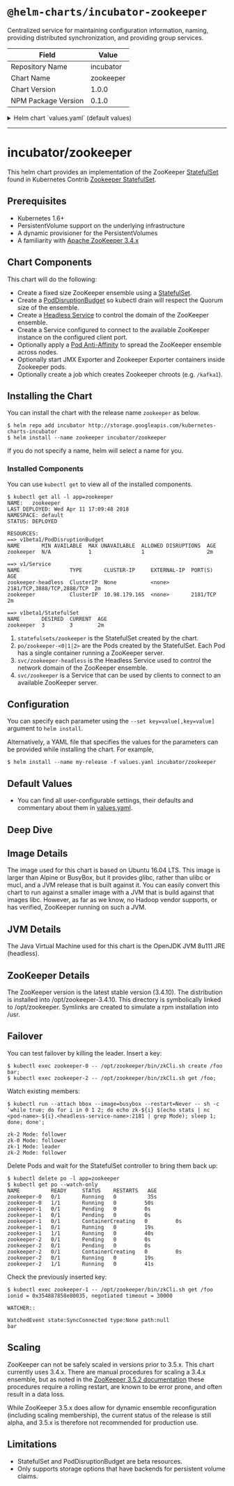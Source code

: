 # `@helm-charts/incubator-zookeeper`

Centralized service for maintaining configuration information, naming, providing distributed synchronization, and providing group services.

| Field               | Value     |
| ------------------- | --------- |
| Repository Name     | incubator |
| Chart Name          | zookeeper |
| Chart Version       | 1.0.0     |
| NPM Package Version | 0.1.0     |

<details>

<summary>Helm chart `values.yaml` (default values)</summary>

```yaml
## As weighted quorums are not supported, it is imperative that an odd number of replicas
## be chosen. Moreover, the number of replicas should be either 1, 3, 5, or 7.
##
## ref: https://github.com/kubernetes/contrib/tree/master/statefulsets/zookeeper#stateful-set
replicaCount: 3 # Desired quantity of ZooKeeper pods. This should always be (1,3,5, or 7)

podDisruptionBudget:
  maxUnavailable: 1 # Limits how many Zokeeper pods may be unavailable due to voluntary disruptions.

terminationGracePeriodSeconds: 1800 # Duration in seconds a Zokeeper pod needs to terminate gracefully.

## OnDelete requires you to manually delete each pod when making updates.
## This approach is at the moment safer than RollingUpdate because replication
## may be incomplete when replication source pod is killed.
##
## ref: http://blog.kubernetes.io/2017/09/kubernetes-statefulsets-daemonsets.html
updateStrategy:
  type: OnDelete # Pods will only be created when you manually delete old pods.

## refs:
## - https://github.com/kubernetes/contrib/tree/master/statefulsets/zookeeper
## - https://github.com/kubernetes/contrib/blob/master/statefulsets/zookeeper/Makefile#L1
image:
  repository: gcr.io/google_samples/k8szk # Container image repository for zookeeper container.
  tag: v3 # Container image tag for zookeeper container.
  pullPolicy: IfNotPresent # Image pull criteria for zookeeper container.

service:
  type: ClusterIP # Exposes zookeeper on a cluster-internal IP.
  annotations:
    {} # Arbitrary non-identifying metadata for zookeeper service.
    ## AWS example for use with LoadBalancer service type.
    # external-dns.alpha.kubernetes.io/hostname: zookeeper.cluster.local
    # service.beta.kubernetes.io/aws-load-balancer-cross-zone-load-balancing-enabled: "true"
    # service.beta.kubernetes.io/aws-load-balancer-internal: "true"
  ports:
    client:
      port: 2181 # Service port number for client port.
      targetPort: client # Service target port for client port.
      protocol: TCP # Service port protocol for client port.

ports:
  client:
    containerPort: 2181 # Port number for zookeeper container client port.
    protocol: TCP # Protocol for zookeeper container client port.
  election:
    containerPort: 3888 # Port number for zookeeper container election port.
    protocol: TCP # Protocol for zookeeper container election port.
  server:
    containerPort: 2888 # Port number for zookeeper container server port.
    protocol: TCP # Protocol for zookeeper container server port.

resources:
  {} # Optionally specify how much CPU and memory (RAM) each zookeeper container needs.
  # We usually recommend not to specify default resources and to leave this as a conscious
  # choice for the user. This also increases chances charts run on environments with little
  # resources, such as Minikube. If you do want to specify resources, uncomment the following
  # lines, adjust them as necessary, and remove the curly braces after 'resources:'.
  # limits:
  #  cpu: 100m
  #  memory: 128Mi
  # requests:
  #  cpu: 100m
  #  memory: 128Mi

nodeSelector: {} # Node label-values required to run zookeeper pods.

tolerations: [] # Node taint overrides for zookeeper pods.

affinity:
  {} # Criteria by which pod label-values influence scheduling for zookeeper pods.
  # podAntiAffinity:
  #   requiredDuringSchedulingIgnoredDuringExecution:
  #     - topologyKey: "kubernetes.io/hostname"
  #       labelSelector:
  #         matchLabels:
  #           release: zookeeper

podAnnotations:
  {} # Arbitrary non-identifying metadata for zookeeper pods.
  # prometheus.io/scrape: "true"
  # prometheus.io/path: "/metrics"
  # prometheus.io/port: "9141"

podLabels:
  {} # Key/value pairs that are attached to zookeeper pods.
  # team: "developers"
  # service: "zookeeper"

livenessProbe:
  exec:
    command:
      - zkOk.sh
  initialDelaySeconds: 20
  # periodSeconds: 30
  # timeoutSeconds: 30
  # failureThreshold: 6
  # successThreshold: 1

readinessProbe:
  exec:
    command:
      - zkOk.sh
  initialDelaySeconds: 20
  # periodSeconds: 30
  # timeoutSeconds: 30
  # failureThreshold: 6
  # successThreshold: 1

securityContext:
  fsGroup: 1000
  runAsUser: 1000

persistence:
  enabled: true
  ## zookeeper data Persistent Volume Storage Class
  ## If defined, storageClassName: <storageClass>
  ## If set to "-", storageClassName: "", which disables dynamic provisioning
  ## If undefined (the default) or set to null, no storageClassName spec is
  ##   set, choosing the default provisioner.  (gp2 on AWS, standard on
  ##   GKE, AWS & OpenStack)
  ##
  # storageClass: "-"
  accessMode: ReadWriteOnce
  size: 5Gi

## Exporters query apps for metrics and make those metrics available for
## Prometheus to scrape.
exporters:
  jmx:
    enabled: false
    image:
      repository: sscaling/jmx-prometheus-exporter
      tag: 0.3.0
      pullPolicy: IfNotPresent
    config:
      lowercaseOutputName: false
      ## ref: https://github.com/prometheus/jmx_exporter/blob/master/example_configs/zookeeper.yaml
      rules:
        - pattern: "org.apache.ZooKeeperService<name0=ReplicatedServer_id(\\d+)><>(\\w+)"
          name: 'zookeeper_$2'
        - pattern: "org.apache.ZooKeeperService<name0=ReplicatedServer_id(\\d+), name1=replica.(\\d+)><>(\\w+)"
          name: 'zookeeper_$3'
          labels:
            replicaId: '$2'
        - pattern: "org.apache.ZooKeeperService<name0=ReplicatedServer_id(\\d+), name1=replica.(\\d+), name2=(\\w+)><>(\\w+)"
          name: 'zookeeper_$4'
          labels:
            replicaId: '$2'
            memberType: '$3'
        - pattern: "org.apache.ZooKeeperService<name0=ReplicatedServer_id(\\d+), name1=replica.(\\d+), name2=(\\w+), name3=(\\w+)><>(\\w+)"
          name: 'zookeeper_$4_$5'
          labels:
            replicaId: '$2'
            memberType: '$3'
      startDelaySeconds: 30
    env: {}
    resources: {}
    path: /metrics
    ports:
      jmxxp:
        containerPort: 9404
        protocol: TCP
    livenessProbe:
      httpGet:
        path: /metrics
        port: jmxxp
      initialDelaySeconds: 30
      periodSeconds: 15
      timeoutSeconds: 60
      failureThreshold: 8
      successThreshold: 1
    readinessProbe:
      httpGet:
        path: /metrics
        port: jmxxp
      initialDelaySeconds: 30
      periodSeconds: 15
      timeoutSeconds: 60
      failureThreshold: 8
      successThreshold: 1

  zookeeper:
    ## refs:
    ## - https://github.com/carlpett/zookeeper_exporter
    ## - https://hub.docker.com/r/josdotso/zookeeper-exporter/
    ## - https://www.datadoghq.com/blog/monitoring-kafka-performance-metrics/#zookeeper-metrics
    enabled: false
    image:
      repository: josdotso/zookeeper-exporter
      tag: v1.1.2
      pullPolicy: IfNotPresent
    config:
      logLevel: info
      resetOnScrape: 'true'
    env: {}
    resources: {}
    path: /metrics
    ports:
      zookeeperxp:
        containerPort: 9141
        protocol: TCP
    livenessProbe:
      httpGet:
        path: /metrics
        port: zookeeperxp
      initialDelaySeconds: 30
      periodSeconds: 15
      timeoutSeconds: 60
      failureThreshold: 8
      successThreshold: 1
    readinessProbe:
      httpGet:
        path: /metrics
        port: zookeeperxp
      initialDelaySeconds: 30
      periodSeconds: 15
      timeoutSeconds: 60
      failureThreshold: 8
      successThreshold: 1

## Use an alternate scheduler, e.g. "stork".
## ref: https://kubernetes.io/docs/tasks/administer-cluster/configure-multiple-schedulers/
##
# schedulerName:

## ref: https://github.com/kubernetes/contrib/tree/master/statefulsets/zookeeper
env:
  ## Options related to JMX exporter.
  ## ref: https://github.com/apache/zookeeper/blob/master/bin/zkServer.sh#L36
  JMXAUTH: 'false'
  JMXDISABLE: 'false'
  JMXPORT: 1099
  JMXSSL: 'false'

  ## The port on which the server will accept client requests.
  ZK_CLIENT_PORT: 2181

  ## The port on which the ensemble performs leader election.
  ZK_ELECTION_PORT: 3888

  ## The JVM heap size.
  ZK_HEAP_SIZE: 2G

  ## The number of Ticks that an ensemble member is allowed to perform leader
  ## election.
  ZK_INIT_LIMIT: 5

  ## The Log Level that for the ZooKeeper processes logger.
  ## Choices are `TRACE,DEBUG,INFO,WARN,ERROR,FATAL`.
  ZK_LOG_LEVEL: INFO

  ## The maximum number of concurrent client connections that
  ## a server in the ensemble will accept.
  ZK_MAX_CLIENT_CNXNS: 60

  ## The maximum session timeout that the ensemble will allow a client to request.
  ## Upstream default is `20 * ZK_TICK_TIME`
  ZK_MAX_SESSION_TIMEOUT: 40000

  ## The minimum session timeout that the ensemble will allow a client to request.
  ## Upstream default is `2 * ZK_TICK_TIME`.
  ZK_MIN_SESSION_TIMEOUT: 4000

  ## The delay, in hours, between ZooKeeper log and snapshot cleanups.
  ZK_PURGE_INTERVAL: 0

  ## The port on which the leader will send events to followers.
  ZK_SERVER_PORT: 2888

  ## The number of snapshots that the ZooKeeper process will retain if
  ## `ZK_PURGE_INTERVAL` is set to a value greater than `0`.
  ZK_SNAP_RETAIN_COUNT: 3

  ## The number of Tick by which a follower may lag behind the ensembles leader.
  ZK_SYNC_LIMIT: 10

  ## The number of wall clock ms that corresponds to a Tick for the ensembles
  ## internal time.
  ZK_TICK_TIME: 2000

jobs:
  ## ref: http://zookeeper.apache.org/doc/r3.4.10/zookeeperProgrammers.html#ch_zkSessions
  chroots:
    enabled: false
    activeDeadlineSeconds: 300
    backoffLimit: 5
    completions: 1
    config:
      create:
        []
        # - /kafka
        # - /ureplicator
    env: []
    parallelism: 1
    resources: {}
    restartPolicy: Never
```

</details>

---

# incubator/zookeeper

This helm chart provides an implementation of the ZooKeeper [StatefulSet](http://kubernetes.io/docs/concepts/abstractions/controllers/statefulsets/) found in Kubernetes Contrib [Zookeeper StatefulSet](https://github.com/kubernetes/contrib/tree/master/statefulsets/zookeeper).

## Prerequisites

- Kubernetes 1.6+
- PersistentVolume support on the underlying infrastructure
- A dynamic provisioner for the PersistentVolumes
- A familiarity with [Apache ZooKeeper 3.4.x](https://zookeeper.apache.org/doc/current/)

## Chart Components

This chart will do the following:

- Create a fixed size ZooKeeper ensemble using a [StatefulSet](http://kubernetes.io/docs/concepts/abstractions/controllers/statefulsets/).
- Create a [PodDisruptionBudget](https://kubernetes.io/docs/tasks/configure-pod-container/configure-pod-disruption-budget/) so kubectl drain will respect the Quorum size of the ensemble.
- Create a [Headless Service](https://kubernetes.io/docs/concepts/services-networking/service/) to control the domain of the ZooKeeper ensemble.
- Create a Service configured to connect to the available ZooKeeper instance on the configured client port.
- Optionally apply a [Pod Anti-Affinity](https://kubernetes.io/docs/concepts/configuration/assign-pod-node/#inter-pod-affinity-and-anti-affinity-beta-feature) to spread the ZooKeeper ensemble across nodes.
- Optionally start JMX Exporter and Zookeeper Exporter containers inside Zookeeper pods.
- Optionally create a job which creates Zookeeper chroots (e.g. `/kafka1`).

## Installing the Chart

You can install the chart with the release name `zookeeper` as below.

```console
$ helm repo add incubator http://storage.googleapis.com/kubernetes-charts-incubator
$ helm install --name zookeeper incubator/zookeeper
```

If you do not specify a name, helm will select a name for you.

### Installed Components

You can use `kubectl get` to view all of the installed components.

```console{%raw}
$ kubectl get all -l app=zookeeper
NAME:   zookeeper
LAST DEPLOYED: Wed Apr 11 17:09:48 2018
NAMESPACE: default
STATUS: DEPLOYED

RESOURCES:
==> v1beta1/PodDisruptionBudget
NAME       MIN AVAILABLE  MAX UNAVAILABLE  ALLOWED DISRUPTIONS  AGE
zookeeper  N/A            1                1                    2m

==> v1/Service
NAME                TYPE       CLUSTER-IP     EXTERNAL-IP  PORT(S)                     AGE
zookeeper-headless  ClusterIP  None           <none>       2181/TCP,3888/TCP,2888/TCP  2m
zookeeper           ClusterIP  10.98.179.165  <none>       2181/TCP                    2m

==> v1beta1/StatefulSet
NAME       DESIRED  CURRENT  AGE
zookeeper  3        3        2m
```

1. `statefulsets/zookeeper` is the StatefulSet created by the chart.
1. `po/zookeeper-<0|1|2>` are the Pods created by the StatefulSet. Each Pod has a single container running a ZooKeeper server.
1. `svc/zookeeper-headless` is the Headless Service used to control the network domain of the ZooKeeper ensemble.
1. `svc/zookeeper` is a Service that can be used by clients to connect to an available ZooKeeper server.

## Configuration

You can specify each parameter using the `--set key=value[,key=value]` argument to `helm install`.

Alternatively, a YAML file that specifies the values for the parameters can be provided while installing the chart. For example,

```console
$ helm install --name my-release -f values.yaml incubator/zookeeper
```

## Default Values

- You can find all user-configurable settings, their defaults and commentary about them in [values.yaml](values.yaml).

## Deep Dive

## Image Details

The image used for this chart is based on Ubuntu 16.04 LTS. This image is larger than Alpine or BusyBox, but it provides glibc, rather than ulibc or mucl, and a JVM release that is built against it. You can easily convert this chart to run against a smaller image with a JVM that is build against that images libc. However, as far as we know, no Hadoop vendor supports, or has verified, ZooKeeper running on such a JVM.

## JVM Details

The Java Virtual Machine used for this chart is the OpenJDK JVM 8u111 JRE (headless).

## ZooKeeper Details

The ZooKeeper version is the latest stable version (3.4.10). The distribution is installed into /opt/zookeeper-3.4.10. This directory is symbolically linked to /opt/zookeeper. Symlinks are created to simulate a rpm installation into /usr.

## Failover

You can test failover by killing the leader. Insert a key:

```console
$ kubectl exec zookeeper-0 -- /opt/zookeeper/bin/zkCli.sh create /foo bar;
$ kubectl exec zookeeper-2 -- /opt/zookeeper/bin/zkCli.sh get /foo;
```

Watch existing members:

```console
$ kubectl run --attach bbox --image=busybox --restart=Never -- sh -c 'while true; do for i in 0 1 2; do echo zk-${i} $(echo stats | nc <pod-name>-${i}.<headless-service-name>:2181 | grep Mode); sleep 1; done; done';

zk-2 Mode: follower
zk-0 Mode: follower
zk-1 Mode: leader
zk-2 Mode: follower
```

Delete Pods and wait for the StatefulSet controller to bring them back up:

```console
$ kubectl delete po -l app=zookeeper
$ kubectl get po --watch-only
NAME          READY     STATUS    RESTARTS   AGE
zookeeper-0   0/1       Running   0          35s
zookeeper-0   1/1       Running   0         50s
zookeeper-1   0/1       Pending   0         0s
zookeeper-1   0/1       Pending   0         0s
zookeeper-1   0/1       ContainerCreating   0         0s
zookeeper-1   0/1       Running   0         19s
zookeeper-1   1/1       Running   0         40s
zookeeper-2   0/1       Pending   0         0s
zookeeper-2   0/1       Pending   0         0s
zookeeper-2   0/1       ContainerCreating   0         0s
zookeeper-2   0/1       Running   0         19s
zookeeper-2   1/1       Running   0         41s
```

Check the previously inserted key:

```console
$ kubectl exec zookeeper-1 -- /opt/zookeeper/bin/zkCli.sh get /foo
ionid = 0x354887858e80035, negotiated timeout = 30000

WATCHER::

WatchedEvent state:SyncConnected type:None path:null
bar
```

## Scaling

ZooKeeper can not be safely scaled in versions prior to 3.5.x. This chart currently uses 3.4.x. There are manual procedures for scaling a 3.4.x ensemble, but as noted in the [ZooKeeper 3.5.2 documentation](https://zookeeper.apache.org/doc/r3.5.2-alpha/zookeeperReconfig.html) these procedures require a rolling restart, are known to be error prone, and often result in a data loss.

While ZooKeeper 3.5.x does allow for dynamic ensemble reconfiguration (including scaling membership), the current status of the release is still alpha, and 3.5.x is therefore not recommended for production use.

## Limitations

- StatefulSet and PodDisruptionBudget are beta resources.
- Only supports storage options that have backends for persistent volume claims.
